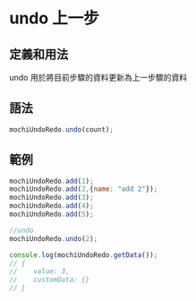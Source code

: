 <script setup>
import ParamsTable from '/components/paramsTable.vue'

const data = [{
   params: "count",
   type: "number",
   required: "N",
   default: "1",
   content: "指定倒退的步驟數量"
}];

</script>

# undo 上一步

## 定義和用法

undo 用於將目前步驟的資料更新為上一步驟的資料

## 語法

```javascript
mochiUndoRedo.undo(count);
```

<ParamsTable :data="data"/>

## 範例

```javascript
mochiUndoRedo.add(1);
mochiUndoRedo.add(2,{name: "add 2"});
mochiUndoRedo.add(3);
mochiUndoRedo.add(4);
mochiUndoRedo.add(5);

//undo
mochiUndoRedo.undo(2);

console.log(mochiUndoRedo.getData());
// {
//    value: 3,
//    customData: {}
// }
```
